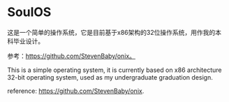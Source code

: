 # SoulOS
这是一个简单的操作系统，它是目前基于x86架构的32位操作系统，用作我的本科毕业设计。

参考：https://github.com/StevenBaby/onix。

This is a simple operating system, it is currently based on x86 architecture 32-bit operating system, used as my undergraduate graduation design.

reference: https://github.com/StevenBaby/onix.